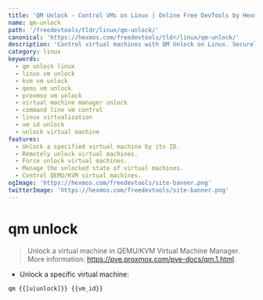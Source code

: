 ```yaml
---
title: 'QM Unlock - Control VMs on Linux | Online Free DevTools by Hexmos'
name: qm-unlock
path: '/freedevtools/tldr/linux/qm-unlock/'
canonical: 'https://hexmos.com/freedevtools/tldr/linux/qm-unlock/'
description: 'Control virtual machines with QM Unlock on Linux. Securely unlock VMs managed by QEMU/KVM. Free online tool, no registration required.'
category: linux
keywords:
  - qm unlock linux
  - linux vm unlock
  - kvm vm unlock
  - qemu vm unlock
  - proxmox vm unlock
  - virtual machine manager unlock
  - command line vm control
  - linux virtualization
  - vm id unlock
  - unlock virtual machine
features:
  - Unlock a specified virtual machine by its ID.
  - Remotely unlock virtual machines.
  - Force unlock virtual machines.
  - Manage the unlocked state of virtual machines.
  - Control QEMU/KVM virtual machines.
ogImage: 'https://hexmos.com/freedevtools/site-banner.png'
twitterImage: 'https://hexmos.com/freedevtools/site-banner.png'
---
```


# qm unlock

> Unlock a virtual machine in QEMU/KVM Virtual Machine Manager.
> More information: <https://pve.proxmox.com/pve-docs/qm.1.html>.

- Unlock a specific virtual machine:

`qm {{[u|unlock]}} {{vm_id}}`
